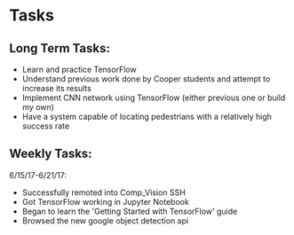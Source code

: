 # Tasks 

## Long Term Tasks:
 - Learn and practice TensorFlow
 - Understand previous work done by Cooper students and attempt to increase its results
 - Implement CNN network using TensorFlow (either previous one or build my own)
 - Have a system capable of locating pedestrians with a relatively high success rate
 
## Weekly Tasks:
 
 6/15/17-6/21/17:
 - Successfully remoted into Comp_Vision SSH
 - Got TensorFlow working in Jupyter Notebook
 - Began to learn the 'Getting Started with TensorFlow' guide
 - Browsed the new google object detection api
